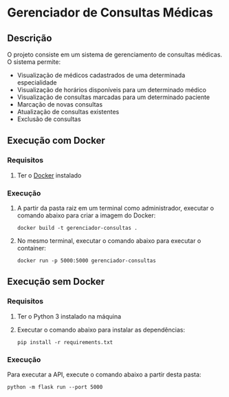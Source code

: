 # Gerenciador de Consultas Médicas

## Descrição
O projeto consiste em um sistema de gerenciamento de consultas médicas. O sistema permite:
- Visualização de médicos cadastrados de uma determinada especialidade
- Visualização de horários disponíveis para um determinado médico
- Visualização de consultas marcadas para um determinado paciente
- Marcação de novas consultas
- Atualização de consultas existentes
- Exclusão de consultas

## Execução com Docker

### Requisitos

1. Ter o [Docker](https://docs.docker.com/engine/install/) instalado

### Execução
1. A partir da pasta raiz em um terminal como administrador, executar o comando abaixo para criar a imagem do Docker:

   `docker build -t gerenciador-consultas .`
2. No mesmo terminal, executar o comando abaixo para executar o container:

   `docker run -p 5000:5000 gerenciador-consultas`

## Execução sem Docker

### Requisitos

1. Ter o Python 3 instalado na máquina
2. Executar o comando abaixo para instalar as dependências:

   `pip install -r requirements.txt`

### Execução

Para executar a API, execute o comando abaixo a partir desta pasta:

`python -m flask run --port 5000`

